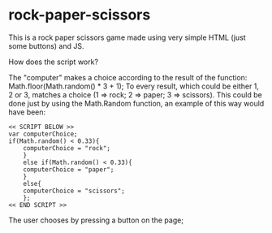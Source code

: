 # rock-paper-scissors
This is a rock paper scissors game made using very simple HTML (just some buttons) and JS.

How does the script work?

The "computer" makes a choice according to the result of the function: Math.floor(Math.random() * 3 + 1);
To every result, which could be either 1, 2 or 3, matches a choice (1 => rock; 2 => paper; 3 => scissors).
This could be done just by using the Math.Random function, an example of this way would have been:
```
<< SCRIPT BELOW >>
var computerChoice;
if(Math.random() < 0.33){
    computerChoice = "rock";
    }
    else if(Math.random() < 0.33){
    computerChoice = "paper";
    }
    else{
    computerChoice = "scissors";
    };
<< END SCRIPT >>
```

The user chooses by pressing a button on the page; 
